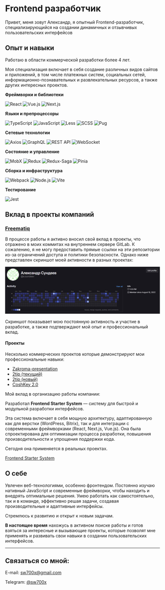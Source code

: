 # Frontend разработчик

Привет, меня зовут Александр, я опытный Frontend-разработчик, специализирующийся на создании динамичных и отзывчивых пользовательских интерфейсов

## Опыт и навыки

Работаю в области коммерческой разработки более 4 лет.

Моя специализация включает в себя создание различных видов сайтов и приложений, в том числе платежных систем, социальных сетей, информационно-познавательных и развлекательных ресурсов, а также других интересных проектов.

**Фреймворки и библиотеки**

![React](https://img.shields.io/badge/-React-61DAFB?logo=react&logoColor=white&style=flat-square) ![Vue.js](https://img.shields.io/badge/-Vue.js-4FC08D?logo=vue.js&logoColor=white&style=flat-square) ![Next.js](https://img.shields.io/badge/-Next.js-000000?logo=next.js&logoColor=white&style=flat-square)

**Языки и препроцессоры**

![TypeScript](https://img.shields.io/badge/-TypeScript-3178C6?logo=typescript&logoColor=white&style=flat-square) ![JavaScript](https://img.shields.io/badge/-JavaScript-F7DF1E?logo=javascript&logoColor=black&style=flat-square)
![Less](https://img.shields.io/badge/-Less-1D365D?logo=less&logoColor=white&style=flat-square) ![SCSS](https://img.shields.io/badge/-SCSS-CC6699?logo=sass&logoColor=white&style=flat-square) ![Pug](https://img.shields.io/badge/-Pug-A86454?logo=pug&logoColor=white&style=flat-square)

**Сетевые технологии**

![Axios](https://img.shields.io/badge/-Axios-5A29E4?logo=axios&logoColor=white&style=flat-square) ![GraphQL](https://img.shields.io/badge/-GraphQL-E10098?logo=graphql&logoColor=white&style=flat-square) ![REST API](https://img.shields.io/badge/-REST%20API-FF6C37?style=flat-square) ![WebSocket](https://img.shields.io/badge/-WebSocket-00C853?logo=websocket&logoColor=white&style=flat-square)

**Состояние и управление**

![MobX](https://img.shields.io/badge/-MobX-FF9955?logo=mobx&logoColor=white&style=flat-square) ![Redux](https://img.shields.io/badge/-Redux-764ABC?logo=redux&logoColor=white&style=flat-square) ![Redux-Saga](https://img.shields.io/badge/-Redux--Saga-999999?logo=redux-saga&logoColor=white&style=flat-square) ![Pinia](https://img.shields.io/badge/-Pinia-FFCC33?logo=vue.js&logoColor=white&style=flat-square)

**Сборка и инфраструктура**

![Webpack](https://img.shields.io/badge/-Webpack-8DD6F9?logo=webpack&logoColor=black&style=flat-square) ![Node.js](https://img.shields.io/badge/-Node.js-339933?logo=node.js&logoColor=white&style=flat-square)
![Vite](https://img.shields.io/badge/Vite-purple?style=flat-square&logo=vite)

**Тестирование**

![Jest](https://img.shields.io/badge/-Jest-C21325?logo=jest&logoColor=white&style=flat-square)

## Вклад в проекты компаний

### [Freematiq](https://freematiq.com/)

В процессе работы я активно вносил свой вклад в проекты, что отражено в моих коммитах на внутреннем сервере GitLab. К сожалению, я не могу предоставить прямые ссылки на эти репозитории из-за ограничений доступа и политики безопасности. Однако ниже представлен скриншот моей активности в разных проектах:

![Activity GitLab](./activity.jpg)

Скриншот показывает мою постоянную активность и участие в разработке, а также подтверждают мой опыт и профессиональный вклад.

#### Проекты

Несколько коммерческих проектов которые демонстрируют мои профессиональные навыки:

- [Zakroma-presentation](./zakroma-presentation/README.md)
- [2tip (текущий)](./2tip/README.md)
- [2tip (новый)](./2tip/README.md)
- [CoshKey 2.0](./CoshKey2.0/README.md)

Мой вклад в организацию работы компании:

Разработал **Frontend Starter System** — систему для быстрой и модульной разработки интерфейсов.

Эта система включает в себя мощную архитектуру, адаптированную как для верстки (WordPress, Bitrix), так и для интеграции с современными фреймворками (React, Next.js, Vue.js). Она была спроектирована для оптимизации процесса разработки, повышения производительности и упрощения поддержки кода.

Сегодня она применяется в реальных проектах.

[Frontend Starter System](./fss/README.md)

## О себе

Увлечен веб-технологиями, особенно фронтендом. Постоянно изучаю нативный JavaScript и современные фреймворки, чтобы находить и внедрять оптимальные решения. Умею работать как самостоятельно, так и в команде, эффективно решая задачи, создавая производительные и адаптивные интерфейсы.

Стремлюсь к развитию и открыт к новым задачам.

**В настоящее время** нахожусь в активном поиске работы и готов взяться за интересные и вызывающие проекты, которые позволят мне применять и развивать свои навыки в создании пользовательских интерфейсов.

---

## Связаться со мной:

E-mail: [sw700x@gmail.com](mailto:sw700x@gmail.com)

Telegram: [@sw700x](https://t.me/sw700x)
